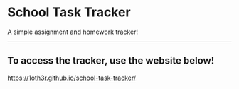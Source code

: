 # School Task Tracker
A simple assignment and homework tracker!

---

## To access the tracker, use the website below!
https://1oth3r.github.io/school-task-tracker/
